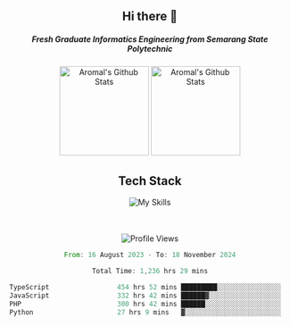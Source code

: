 <div align="center">
  <h2>Hi there 👋</h2>

  <h5>Fresh Graduate Informatics Engineering from Semarang State Polytechnic</h5>

  <img
    height="160"
    alt="Aromal's Github Stats"
    src="https://github-readme-stats.vercel.app/api?username=dafariski77&show_icons=true&theme=tokyonight&count_private=true"
  />
  <img
    alt="Aromal's Github Stats"
    height="160"
    src="https://github-readme-stats.vercel.app/api/top-langs/?username=dafariski77&layout=compact&theme=tokyonight"
  />

  <h2>Tech Stack</h2>
  
![My Skills](https://simpleskill.icons.workers.dev/svg?i=typescript,next.js,react,tailwindcss,shadcnui,reactquery,prisma,socketdotio,zod)

  <br /><br />
  <img src="https://komarev.com/ghpvc/?username=dafariski77&abbreviated=true" alt="Profile Views">
    
  <!--START_SECTION:waka-->

```rust
From: 16 August 2023 - To: 18 November 2024

Total Time: 1,236 hrs 29 mins

TypeScript                 454 hrs 52 mins █████████░░░░░░░░░░░░░░░░   36.38 %
JavaScript                 332 hrs 42 mins ██████▓░░░░░░░░░░░░░░░░░░   26.61 %
PHP                        300 hrs 42 mins ██████░░░░░░░░░░░░░░░░░░░   24.05 %
Python                     27 hrs 9 mins   ▓░░░░░░░░░░░░░░░░░░░░░░░░   02.17 %
```

<!--END_SECTION:waka-->
</div>
